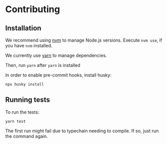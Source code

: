 # Contributing

## Installation

We recommend using [nvm](https://github.com/nvm-sh/nvm) to manage Node.js versions. Execute `nvm use`, if you have `nvm` installed.

We currently use [yarn](https://yarnpkg.com/getting-started/install) to manage dependencies.

Then, run `yarn` after `yarn` is installed

In order to enable pre-commit hooks, install husky:

`npx husky install`

## Running tests

To run the tests:

```
yarn test
```

The first run might fail due to typechain needing to compile. If so, just run the command again.
